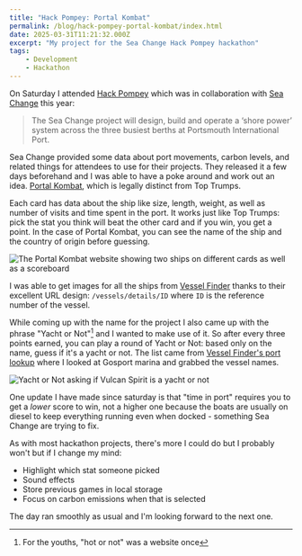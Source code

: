 ```yaml
---
title: "Hack Pompey: Portal Kombat"
permalink: /blog/hack-pompey-portal-kombat/index.html
date: 2025-03-31T11:21:32.000Z
excerpt: "My project for the Sea Change Hack Pompey hackathon"
tags:
    - Development
    - Hackathon
---
```


On Saturday I attended [Hack Pompey](https://hackpompey.co.uk) which was in collaboration with [Sea Change](https://portsmouth-port.co.uk/about-us/sustainability/sea-change/) this year:

> The Sea Change project will design, build and operate a ‘shore power’ system across the three busiest berths at Portsmouth International Port.

Sea Change provided some data about port movements, carbon levels, and related things for attendees to use for their projects. They released it a few days beforehand and I was able to have a poke around and work out an idea. [Portal Kombat](https://portkom.rknight.me), which is legally distinct from Top Trumps.

Each card has data about the ship like size, length, weight, as well as number of visits and time spent in the port. It works just like Top Trumps: pick the stat you think will beat the other card and if you win, you get a point. In the case of Portal Kombat, you can see the name of the ship and the country of origin before guessing.

![The Portal Kombat website showing two ships on different cards as well as a scoreboard](https://cdn.rknight.me/site/2025/portal-kombat.jpg)

I was able to get images for all the ships from [Vessel Finder](https://www.vesselfinder.com/vessels/details/9201750) thanks to their excellent URL design: `/vessels/details/ID` where `ID` is the reference number of the vessel.

While coming up with the name for the project I also came up with the phrase "Yacht or Not"[^1] and I wanted to make use of it. So after every three points earned, you can play a round of Yacht or Not: based only on the name, guess if it's a yacht or not. The list came from [Vessel Finder's port lookup](https://www.vesselfinder.com/ports/GBGOS001) where I looked at Gosport marina and grabbed the vessel names.

![Yacht or Not asking if Vulcan Spirit is a yacht or not](https://cdn.rknight.me/site/2025/yacht-or-not.jpg)

One update I have made since saturday is that "time in port" requires you to get a _lower_ score to win, not a higher one because the boats are usually on diesel to keep everything running even when docked - something Sea Change are trying to fix.

As with most hackathon projects, there's more I could do but I probably won't but if I change my mind:

- Highlight which stat someone picked
- Sound effects
- Store previous games in local storage
- Focus on carbon emissions when that is selected

The day ran smoothly as usual and I'm looking forward to the next one.

[^1]: For the youths, "hot or not" was a website once
